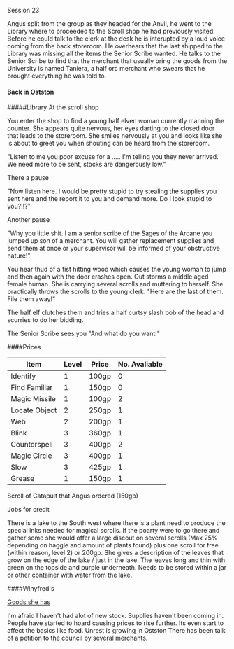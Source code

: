 Session 23

Angus split from the group as they headed for the Anvil, he went to the Library where to proceeded to the Scroll shop he had previously visited. Before he could talk to the clerk at the desk he is interupted by a loud voice coming from the back storeroom. He overhears that the last shipped to the Library was missing all the items the Senior Scribe wanted. He talks to the Senior Scribe to find that the merchant that usually bring the goods from the University is named Taniera, a half orc merchant who swears that he brought everything he was told to. 



#### Back in Ostston

#####Library
At the scroll shop

You enter the shop to find a young half elven woman currently manning the counter. She appears quite nervous, her eyes darting to the closed door that leads to the storeroom. She smiles nervously at you and looks like she is about to greet you when shouting can be heard from the storeroom.

"Listen to me you poor excuse for a ..... I'm telling you they never arrived. We need more to be sent, stocks are dangerously low."

There a pause

"Now listen here. I would be pretty stupid to try stealing the supplies you sent here and the report it to you and demand more. Do I look stupid to you?!!?"

Another pause

"Why you little shit. I am a senior scribe of the Sages of the Arcane you jumped up son of a merchant. You will gather replacement supplies and send them at once or your supervisor will be informed of your obstructive nature!"

You hear thud of a fist hitting wood which causes the young woman to jump and then again with the door crashes open. Out storms a middle aged female human. She is carrying several scrolls and muttering to herself. She practically throws the scrolls to the young clerk. "Here are the last of them. File them away!"

The half elf clutches them and tries a half curtsy slash bob of the head and scurries to do her bidding.

The Senior Scribe sees you "And what do you want!"

####Prices

|Item|Level|Price|No. Avaliable|
|----|-----|-----|-------------|
|Identify|1|100gp|0|
|Find Familiar|1|150gp|0|
|Magic Missile|1|100gp|2|
|Locate Object|2|250gp|1|
|Web|2|200gp|1|
|Blink|3|360gp|1|
|Counterspell|3|400gp|2|
|Magic Circle|3|400gp|1|
|Slow|3|425gp|1|
|Grease|1|150gp|1|

Scroll of Catapult that Angus ordered (150gp)

Jobs for credit

There is a lake to the South west where there is a plant need to produce the special inks needed for magical scrolls. If the poarty were to go there and gather some she would offer a large discout on several scrolls (Max 25% depending on haggle and amount of plants found) plus one scroll for free (within reason, level 2) or 200gp. She gives a description of the leaves that grow on the edge of the lake / just in the lake. The leaves long and thin with green on the topside and purple underneath. Needs to be stored within a jar or other container with water from the lake.

####Winyfred's

[Goods she has](https://github.com/Beloth/Ostston/blob/master/Locations/Ostston/places/Winyfred's%20Wonderous%20Wares.md)

I'm afraid I haven't had alot of new stock. Supplies haven't been coming in. People have started to hoard causing prices to rise further. Its even start to affect the basics like food. Unrest is growing in Ostston There has been talk of a petition to the council by several merchants.

